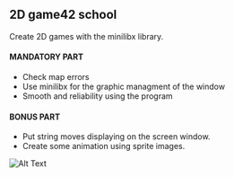 ##  2D game42 school

Create 2D games with the minilibx library.

#### MANDATORY PART
- Check map errors
- Use minilibx for the graphic managment of the window
- Smooth and reliability using the program


#### BONUS PART
 - Put string moves displaying on the screen window.
 - Create some animation using sprite images.
 
![Alt Text](https://github.com/clballes/42_Barcelona/blob/master/So_long/images_pixel/surfer_bonus.gif)
